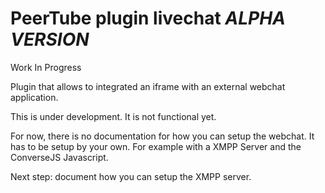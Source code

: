 # PeerTube plugin livechat *ALPHA VERSION*

Work In Progress

Plugin that allows to integrated an iframe with an external webchat application.

This is under development. It is not functional yet.

For now, there is no documentation for how you can setup the webchat.
It has to be setup by your own. For example with a XMPP Server and the ConverseJS Javascript.

Next step: document how you can setup the XMPP server.
